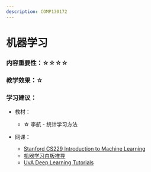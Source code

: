 ```yaml
---
description: COMP130172
---
```


# 机器学习

### 内容重要性：☆☆☆☆

### 教学效果：☆

### 学习建议：

* 教材：
  * ☆ 李航 - 统计学习方法
*   网课：

    * [Stanford CS229 Introduction to Machine Learning](https://csdiy.wiki/%E6%9C%BA%E5%99%A8%E5%AD%A6%E4%B9%A0/CS229/)
    * [机器学习白板推导](https://www.bilibili.com/video/BV1aE411o7qd)
    * [UvA Deep Learning Tutorials](https://uvadlc-notebooks.readthedocs.io/en/latest/index.html)

